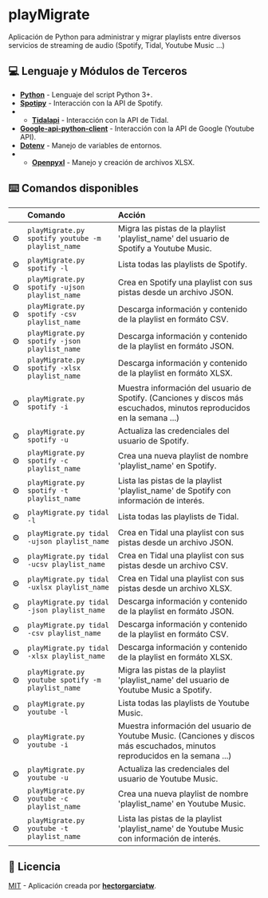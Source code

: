 # playMigrate

Aplicación de Python para administrar y migrar playlists entre diversos servicios de streaming de audio (Spotify, Tidal, Youtube Music ...)

## 💻 Lenguaje y Módulos de Terceros

- [**Python**](https://www.python.org/downloads/) - Lenguaje del script Python 3+.
- [**Spotipy**](https://pypi.org/project/spotipy/) - Interacción con la API de Spotify.
- - [**Tidalapi**](https://pypi.org/project/tidalapi/) - Interacción con la API de Tidal.
- [**Google-api-python-client**](https://pypi.org/project/google-api-python-client/) - Interacción con la API de Google (Youtube API).
- [**Dotenv**](https://pypi.org/project/python-dotenv/) - Manejo de variables de entornos.
- - [**Openpyxl**]([https://pypi.org/project/python-dotenv/](https://pypi.org/project/openpyxl/)) - Manejo y creación de archivos XLSX.

## ⌨️ Comandos disponibles

|     | Comando          | Acción                                        |
| :-- | :--------------- | :-------------------------------------------- |
| ⚙️  | `playMigrate.py spotify youtube -m playlist_name`        | Migra las pistas de la playlist 'playlist_name' del usuario de Spotify a Youtube Music. |
| ⚙️  | `playMigrate.py spotify -l` | Lista todas las playlists de Spotify.  |
| ⚙️  | `playMigrate.py spotify -ujson playlist_name` | Crea en Spotify una playlist con sus pistas desde un archivo JSON.  |
| ⚙️  | `playMigrate.py spotify -csv playlist_name` | Descarga información y contenido de la playlist en formáto CSV.  |
| ⚙️  | `playMigrate.py spotify -json playlist_name` | Descarga información y contenido de la playlist en formáto JSON.  |
| ⚙️  | `playMigrate.py spotify -xlsx playlist_name` | Descarga información y contenido de la playlist en formáto XLSX.  |
| ⚙️  | `playMigrate.py spotify -i`          | Muestra información del usuario de Spotify. (Canciones y discos más escuchados, minutos reproducidos en la semana ...)      |
| ⚙️  | `playMigrate.py spotify -u`        | Actualiza las credenciales del usuario de Spotify. |
| ⚙️  | `playMigrate.py spotify -c playlist_name`        | Crea una nueva playlist de nombre 'playlist_name' en Spotify. |
| ⚙️  | `playMigrate.py spotify -t playlist_name`        | Lista las pistas de la playlist 'playlist_name' de Spotify con información de interés. |
| ⚙️  | `playMigrate.py tidal -l` | Lista todas las playlists de Tidal.  |
| ⚙️  | `playMigrate.py tidal -ujson playlist_name` | Crea en Tidal una playlist con sus pistas desde un archivo JSON.  |
| ⚙️  | `playMigrate.py tidal -ucsv playlist_name` | Crea en Tidal una playlist con sus pistas desde un archivo CSV.  |
| ⚙️  | `playMigrate.py tidal -uxlsx playlist_name` | Crea en Tidal una playlist con sus pistas desde un archivo XLSX.  |
| ⚙️  | `playMigrate.py tidal -json playlist_name` | Descarga información y contenido de la playlist en formáto JSON.  |
| ⚙️  | `playMigrate.py tidal -csv playlist_name` | Descarga información y contenido de la playlist en formáto CSV.  |
| ⚙️  | `playMigrate.py tidal -xlsx playlist_name` | Descarga información y contenido de la playlist en formáto XLSX.  |
| ⚙️  | `playMigrate.py youtube spotify -m playlist_name`        | Migra las pistas de la playlist 'playlist_name' del usuario de Youtube Music a Spotify. |
| ⚙️  | `playMigrate.py youtube -l` | Lista todas las playlists de Youtube Music.  |
| ⚙️  | `playMigrate.py youtube -i`          | Muestra información del usuario de Youtube Music. (Canciones y discos más escuchados, minutos reproducidos en la semana ...)      |
| ⚙️  | `playMigrate.py youtube -u`        | Actualiza las credenciales del usuario de Youtube Music. |
| ⚙️  | `playMigrate.py youtube -c playlist_name `        | Crea una nueva playlist de nombre 'playlist_name' en Youtube Music. |
| ⚙️  | `playMigrate.py youtube -t playlist_name`        | Lista las pistas de la playlist 'playlist_name' de Youtube Music con información de interés. |



## 💾 Licencia

[MIT](LICENSE.txt) - Aplicación creada por [**hectorgarciatw**](https://hectorgarcia.vercel.app/).
